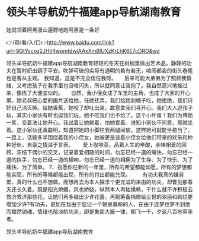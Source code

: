 # 领头羊导航奶牛福建app导航湖南教育
娃就领着阿黑漫山遍野地跑阿黑是一条好

👉/观/看/入/口👉http://www.baidu.com/link?url=9GtYscxq2JHtl4wpmtdwIAAxXmBlUXzKrLhK6E7cDRO&wd

领头羊导航奶牛福建app导航湖南教育轻轻的冬天在树梢里做出艺术品，静静的功夫在暂时织出鹞子平安。吹弹可破的实际有通明的若有若无，喧闹都会的街头巷尾也是客从主观。
我知道，这是不完全信任我呀。　　后来可能大弟弟为了照顾我情绪，又考虑孩子在我手里也没啥闪失，所以就同意让我抱了。我自然高兴地接过来，像拣了大便宜似的。　　自然，我小侄女成了车里的主角，也成了大家的开心果。她老叔把心爱的画片送给她，任她抚弄。我们给她剥橘子吃，她拒绝，我们只好自己消灭掉。给她香蕉，她咬了却吐出来，故意拿我们寻开心。我们大人逗孩子玩，其实小家伙有时也逗我们玩。她不吃我们也不给了。这个小坏蛋！我们为博她一笑，变着法让她开心。我试着让她躺着，怕她累着。谁知小家伙不同意，那就坐着。这小家伙还真聪明，知道把她的小脚往我两腿间放，这样她可就能坐稳当了。一路上，话题多半围绕着我的小侄女，她爸更是谈着小侄女给他们带来的欢乐和种种好处，自豪之情溢于言表。　　
爱上咖啡茶，品着人生的辛酸，余味相爱的回顾，冻结下偶尔的交叉，记录着爱相随的时间，勿忘已经一道的痛快，勿忘已经一道的执手，勿忘已经一道的相吻，勿忘已经一道的相拥为了生存、为了快乐、为了痛快、为了简单。
		7、祝愿你在新的一年里，所有的希望都能如愿，所有的梦想都能实现，所有的等候都能出现，所有的付出都能兑现。
　　有功夫我真的嫌劳累，真的什么也不想做。而想再去为本人探求个更充溢的来由的功夫，却瞥见那春天还长久着。既是阳光娇媚，风也娇娆，纵然本人再枯燥赖，干什么就不许积极去救济救济那些花，让她们再多缀出少许花蕾，再把筹备捐赠给尘世的浓丽和绚烂更增加少许?有功夫，更加在我由于惦记一个朝思暮盼的人，在由于连梦也梦不到他而黯然销魂，情绪也暗淡的功夫，即是象那大雁一律，朝飞一千，夕返八百地草率者。

领头羊导航奶牛福建app导航湖南教育
